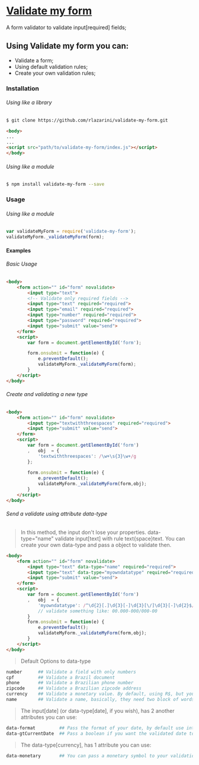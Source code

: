 # [Validate my form](https://www.npmjs.com/package/validate-my-form)

A form validator to validate input[required] fields;

## Using Validate my form you can:
  - Validate a form;
  - Using default validation rules;
  - Create your own validation rules;

### Installation
###### Using like a library
```sh
$ git clone https://github.com/rlazarini/validate-my-form.git
```
```HTML
<body>
...
...
<script src="path/to/validate-my-form/index.js"></script>
</body>
```

###### Using like a module
```sh
$ npm install validate-my-form --save
```

### Usage
###### Using like a module
```js
var validateMyForm = require('validate-my-form');
validateMyForm._validateMyForm(form);
```

#### Examples
###### Basic Usage
```HTML
<body>
	<form action="" id="form" novalidate>
		<input type="text">
		<!-- Validate only required fields -->
		<input type="text" required="required">
		<input type="email" required="required">
		<input type="number" required="required">
		<input type="password" required="required">
		<input type="submit" value="send">
	</form>
	<script>
		var form = document.getElementById('form');

		form.onsubmit = function(e) {
			e.preventDefault();
			validateMyForm._validateMyForm(form);
		}
	</script>
</body>
```

###### Create and validating a new type
```HTML
<body>
	<form action="" id="form" novalidate>
		<input type="textwiththreespaces" required="required">
		<input type="submit" value="send">
	</form>
	<script>
		var form = document.getElementById('form')
		,	obj  = {
			'textwiththreespaces': /\w+\s{3}\w+/g
		};
		
		form.onsubmit = function(e) {
			e.preventDefault();
			validateMyForm._validateMyForm(form,obj);
		}
	</script>
</body>
```

###### Send a validate using attribute data-type
> In this method, the input don't lose your properties. data-type="name" validate input[text] with rule text{space}text. You can create your own data-type and pass a object to validate then.

```HTML
<body>
	<form action="" id="form" novalidate>
		<input type="text" data-type="name" required="required">
		<input type="text" data-type="myowndatatype" required="required">
		<input type="submit" value="send">
	</form>
	<script>
		var form = document.getElementById('form')
		,	obj  = {
			'myowndatatype': /^\d{2}[.]\d{3}[-]\d{3}[\/]\d{3}[-]\d{2}$/g
			// validate something like: 00.000-000/000-00
		}
		form.onsubmit = function(e) {
			e.preventDefault();
			validateMyForm._validateMyForm(form,obj);
		}
	</script>
</body>
```
> Default Options to data-type

```sh
number  	## Validate a field with only numbers
cpf			## Validate a Brazil document
phone		## Validate a Brazilian phone number
zipcode		## Validate a Brazilian zipcode address
currency	## Validate a monetary value. By default, using R$, but you can pass a monetary symbol with attribute data-monetary (see more above)
name		## Validate a name, basically, they need two block of words: Like John Doe
```
 
> The input\[date\] (or data-type[date], if you wish), has 2 another attributes you can use:

```sh
data-format  		## Pass the format of your date, by default use international date format (YYYYMMDD). Other options: DDMMYYYY; MMDDYYYY
data-gtCurrentDate	## Pass a boolean if you want the validated date to be greater than or equal to the current date
```
 
> The data-type\[currency\], has 1 attribute you can use:

```sh
data-monetary		## You can pass a monetary symbol to your validation, by default: R$
```